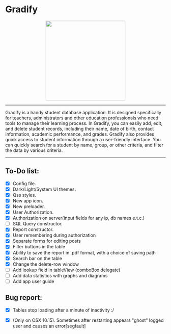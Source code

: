 # Gradify

<p align="center">
  <img src="https://github.com/MikeostCorp/Gradify/blob/main/src/img/iconSets/icon_512x512%402x.png" width="250" height="250">
</p>

----

Gradify is a handy student database application. It is designed specifically for teachers, administrators and other education professionals who need tools to manage their learning process.
In Gradify, you can easily add, edit, and delete student records, including their name, date of birth, contact information, academic performance, and grades.
Gradify also provides quick access to student information through a user-friendly interface. You can quickly search for a student by name, group, or other criteria, and filter the data by various criteria.

----

## To-Do list:
- [X] Config file.
- [X] Dark/Light/System UI themes.
- [X] Qss styles.
- [X] New app icon.
- [X] New preloader.
- [X] User Authorization.
- [X] Authorization on server(input fields for any ip, db names e.t.c.)
- [ ] SQL Query constructor.
- [X] Report constructor.
- [X] User remembering during authorization
- [X] Separate forms for editing posts
- [X] Filter buttons in the table
- [X] Ability to save the report in .pdf format, with a choice of saving path
- [X] Search bar on the table
- [X] Change the delete-row window
- [ ] Add lookup field in tableView (comboBox delegate)
- [ ] Add data statistics with graphs and diagrams
- [ ] Add app user guide

## Bug report:
- [X] Tables stop loading after a minute of inactivity :/
- [X] (Only on OSX 10.15). Sometimes after restarting appears "ghost" logged user and causes an error[segfault]

